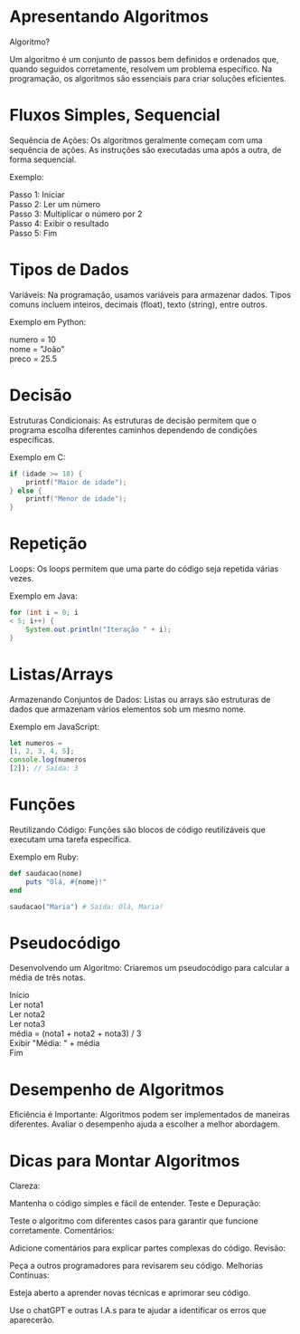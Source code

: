 # Apresentando Algoritmos

Algoritmo?

Um algoritmo é um conjunto de passos bem definidos e ordenados que, quando seguidos corretamente, resolvem um problema específico. Na programação, os algoritmos são essenciais para criar soluções eficientes.


# Fluxos Simples, Sequencial

Sequência de Ações:
Os algoritmos geralmente começam com uma sequência de ações. As instruções são executadas uma após a outra, de forma sequencial.

Exemplo:

Passo 1: Iniciar  
Passo 2: Ler um número  
Passo 3: Multiplicar o número por 2  
Passo 4: Exibir o resultado  
Passo 5: Fim  

# Tipos de Dados

Variáveis:
Na programação, usamos variáveis para armazenar dados. Tipos comuns incluem inteiros, decimais (float), texto (string), entre outros.

Exemplo em Python:

numero = 10  
nome = "João"  
preco = 25.5  

# Decisão

Estruturas Condicionais:
As estruturas de decisão permitem que o programa escolha diferentes caminhos dependendo de condições específicas.

Exemplo em C:
```C
if (idade >= 18) {
    printf("Maior de idade");
} else {
    printf("Menor de idade");
}
```

# Repetição

Loops:
Os loops permitem que uma parte do código seja repetida várias vezes.

Exemplo em Java:
```java
for (int i = 0; i 
< 5; i++) {
    System.out.println("Iteração " + i);
}
```

# Listas/Arrays

Armazenando Conjuntos de Dados:
Listas ou arrays são estruturas de dados que armazenam vários elementos sob um mesmo nome.

Exemplo em JavaScript:
```JavaScript
let numeros = 
[1, 2, 3, 4, 5];
console.log(numeros
[2]); // Saída: 3
```

# Funções

Reutilizando Código:
Funções são blocos de código reutilizáveis que executam uma tarefa específica.

Exemplo em Ruby:
```Ruby
def saudacao(nome)
    puts "Olá, #{nome}!"
end

saudacao("Maria") # Saída: Olá, Maria!
```

# Pseudocódigo

Desenvolvendo um Algoritmo:
Criaremos um pseudocódigo para calcular a média de três notas.

Início  
  Ler nota1  
  Ler nota2  
  Ler nota3  
  média = (nota1 + nota2 + nota3) / 3  
  Exibir "Média: " + média  
Fim

# Desempenho de Algoritmos

Eficiência é Importante:
Algoritmos podem ser implementados de maneiras diferentes. Avaliar o desempenho ajuda a escolher a melhor abordagem.

# Dicas para Montar Algoritmos

Clareza:

Mantenha o código simples e fácil de entender.
Teste e Depuração:

Teste o algoritmo com diferentes casos para garantir que funcione corretamente.
Comentários:

Adicione comentários para explicar partes complexas do código.
Revisão:

Peça a outros programadores para revisarem seu código.
Melhorias Contínuas:

Esteja aberto a aprender novas técnicas e aprimorar seu código.

Use o chatGPT e outras I.A.s para te ajudar a identificar os erros que aparecerão.